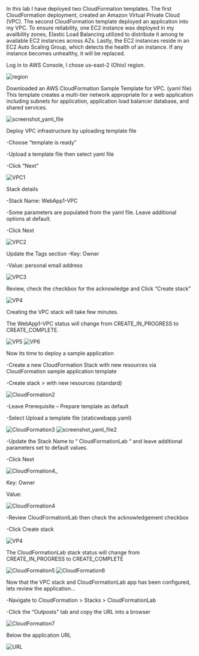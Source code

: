 In this lab I have deployed two CloudFormation templates. The first CloudFormation deployment, created an Amazon Virtual Private Cloud (VPC). The second CloudFormation template deployed an application into my VPC. To ensure reliability, one EC2 instance was deployed in my availbility zones, Elastic Load Balancing utilized to distribute it among te available EC2 instances across AZs. Lastly, the EC2 instances reside in an EC2 Auto Scaling Group, which detects the health of an instance. If any instance becomes unhealthy, it will be replaced.


Log in to AWS Console, I chose us-east-2 (Ohio) region.


![region](https://user-images.githubusercontent.com/91057035/156443964-0986e757-b2d2-409e-8ffc-4601b53562bf.PNG)


Downloaded an AWS CloudFormation Sample Template for VPC. (yaml file)
This template creates a multi-tier network appropriate for a web application including subnets for application, application load balancer database, and shared services.

![screenshot_yaml_file](https://user-images.githubusercontent.com/91057035/156443637-4cc3f4ca-8b6f-4c9d-996a-cc2f77d29452.PNG)




Deploy VPC infrastructure by uploading template file
	
  -Choose “template is ready”
	
  -Upload a template file then select yaml file
	
  -Click “Next”

![VPC1](https://user-images.githubusercontent.com/91057035/156446280-de912266-b728-4312-99c6-28042a29f82d.PNG)



Stack details

-Stack Name: WebApp1-VPC

-Some parameters are populated from the yaml file. Leave additional options at default.

-Click Next


![VPC2](https://user-images.githubusercontent.com/91057035/156446314-5bf23638-3551-4a3f-9a93-c1ee98318f83.png)



Update the Tags section
-Key: Owner

-Value: personal email address
  
![VPC3](https://user-images.githubusercontent.com/91057035/156446423-e118fd03-f49a-4f7a-9149-0dd28d5f7a0c.PNG)

  

Review, check the checkbox for the acknowledge and Click “Create stack”

![VP4](https://user-images.githubusercontent.com/91057035/156446611-b0589c7e-dcd5-47d8-9b96-c083cfd8ced4.PNG)



Creating the VPC stack will take few minutes.

The WebApp1-VPC status will change from CREATE_IN_PROGRESS to CREATE_COMPLETE. 

![VP5](https://user-images.githubusercontent.com/91057035/156447015-0f31fae4-d8c1-42a6-8688-00b48d7a8fe2.PNG)
![VP6](https://user-images.githubusercontent.com/91057035/156447048-db5e4cda-53ba-4583-9b65-86459efc603d.PNG)



Now its time to deploy a sample application

-Create a new CloudFormation Stack with new resources via CloudFormation sample application template
	
  -Create stack > with new resources (standard)
  
![CloudFormation2](https://user-images.githubusercontent.com/91057035/156449079-16a69efc-54dc-48e0-bcde-76f1615e1071.PNG)


-Leave Prerequisite – Prepare template as default

-Select Upload a template file (staticwebapp.yaml)

![CloudFormation3](https://user-images.githubusercontent.com/91057035/156449194-7460b0a9-5515-479d-ba24-7a38275817ec.PNG)
![screenshot_yaml_file2](https://user-images.githubusercontent.com/91057035/156449223-65123966-6ee5-4452-9b53-792c50e752c6.PNG)


-Update the Stack Name to “ CloudFormationLab “ and leave additional parameters set to default values.
  
  -Click Next
  
  
![CloudFormation4_](https://user-images.githubusercontent.com/91057035/156449616-ea40d4a2-c2c7-4433-a5bf-4584a85ca532.png)


Key: Owner

Value: <personal email address>

![CloudFormation4](https://user-images.githubusercontent.com/91057035/156449313-c432055f-d63d-446f-beff-419d4dd1d9a0.png)


-Review CloudFormationlLab then check the acknowledgement checkbox

  -Click Create stack
  
![VP4](https://user-images.githubusercontent.com/91057035/156449732-9936fcf8-7c27-46be-a362-46c17f26184f.PNG)



The CloudFormationLab stack status will change from CREATE_IN_PROGRESS to CREATE_COMPLETE
  
  
![CloudFormation5](https://user-images.githubusercontent.com/91057035/156449881-cc94e4be-b137-458a-a5fd-55a3dad58e20.png)
![CloudFormation6](https://user-images.githubusercontent.com/91057035/156449928-6223d6e8-79ad-4101-8254-d22e30a12df2.png)
  
 
 Now that the VPC stack and CloudFormationLab app has been configured, lets review the application...
  
-Navigate to CloudFormation > Stacks > CloudFormationLab
  
-Click the “Outposts” tab and copy the URL into a browser


![CloudFormation7](https://user-images.githubusercontent.com/91057035/156450036-8fc7fb0b-0729-4cde-abae-ac8d45499902.png)

  
 
 Below the application URL

 ![URL](https://user-images.githubusercontent.com/91057035/156450569-9a77517a-1b3d-4a10-b144-3f4bfec198d4.PNG)



